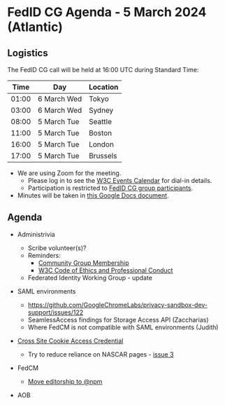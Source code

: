 # FedID CG Agenda - 5 March 2024 (Atlantic)

## Logistics

The FedID CG call will be held at 16:00 UTC during Standard Time:

| Time         | Day    | Location      |
| ------------ | ------ | ------------- |
| 01:00 | 6 March Wed | Tokyo         |
| 03:00 | 6 March Wed | Sydney        |
| 08:00 | 5 March Tue | Seattle       |
| 11:00 | 5 March Tue | Boston        |
| 16:00 | 5 March Tue | London        |
| 17:00 | 5 March Tue | Brussels      |


* We are using Zoom for the meeting.
    * Please log in to see the [W3C Events Calendar](https://www.w3.org/events/meetings/20c345a0-f8cc-4d4e-9e9d-d24f04816a32/202403057T080000/) for dial-in details. 
    * Participation is restricted to [FedID CG group participants](https://www.w3.org/community/fed-id/participants).
* Minutes will be taken in [this Google Docs document](https://docs.google.com/document/d/1O7Rn8Aj4rsYWohdEP61lnGdgkai0xTZFQgm7XEA0RBM/edit).


## Agenda

* Administrivia
  * Scribe volunteer(s)?
  * Reminders: 
     * [Community Group Membership](https://www.w3.org/community/fed-id/)
     * [W3C Code of Ethics and Professional Conduct](https://www.w3.org/Consortium/cepc/)
  * Federated Identity Working Group - update

* SAML environments
   * <https://github.com/GoogleChromeLabs/privacy-sandbox-dev-support/issues/122>
   * SeamlessAccess findings for Storage Access API (Zaccharias)
   * Where FedCM is not compatible with SAML environments (Judith)

* [Cross Site Cookie Access Credential](https://github.com/fedidcg/CrossSiteCookieAccessCredential) 
   * Try to reduce reliance on NASCAR pages - [issue 3](https://github.com/fedidcg/CrossSiteCookieAccessCredential/issues/3) 

* FedCM
   * [Move editorship to @npm](https://github.com/fedidcg/FedCM/pull/546)


* AOB
 
